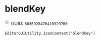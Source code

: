 # blendKey
![](/img/blendKey.png)
GUID: `6036928476410329760`
```
EditorGUIUtility.IconContent("blendKey")
```
